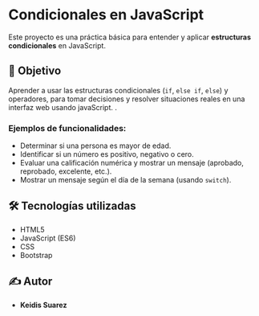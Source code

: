 # Condicionales en JavaScript

Este proyecto es una práctica básica para entender y aplicar **estructuras condicionales** en JavaScript.

## 🧠 Objetivo

Aprender a usar las estructuras condicionales (`if`, `else if`, `else`) y operadores, para tomar decisiones y resolver situaciones reales en una interfaz web usando javaScript.
.

### Ejemplos de funcionalidades:

- Determinar si una persona es mayor de edad.
- Identificar si un número es positivo, negativo o cero.
- Evaluar una calificación numérica y mostrar un mensaje (aprobado, reprobado, excelente, etc.).
- Mostrar un mensaje según el día de la semana (usando `switch`).

## 🛠️ Tecnologías utilizadas

- HTML5
- JavaScript (ES6)
- CSS
- Bootstrap

## ✍️ Autor

- **Keidis Suarez**
